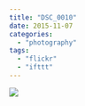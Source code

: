 ```yaml
---
title: "DSC_0010"
date: 2015-11-07
categories: 
  - "photography"
tags: 
  - "flickr"
  - "ifttt"
---
```


![](https://farm1.staticflickr.com/580/22650779820_9d95910c2b_b.jpg)

